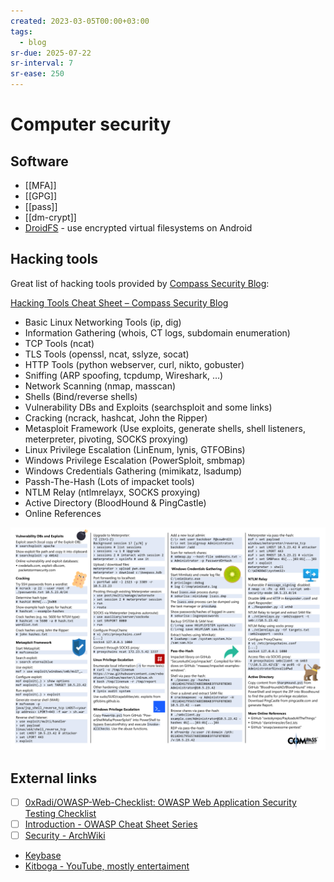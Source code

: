 ```yaml
---
created: 2023-03-05T00:00+03:00
tags:
  - blog
sr-due: 2025-07-22
sr-interval: 7
sr-ease: 250
---
```


# Computer security

## Software

- [[MFA]]
- [[GPG]]
- [[pass]]
- [[dm-crypt]]
- [DroidFS](https://github.com/hardcore-sushi/DroidFS) - use encrypted virtual
  filesystems on Android

## Hacking tools

Great list of hacking tools provided by
[Compass Security Blog](https://blog.compass-security.com/2019/10/hacking-tools-cheat-sheet/):

[Hacking Tools Cheat Sheet – Compass Security Blog](https://blog.compass-security.com/2019/10/hacking-tools-cheat-sheet/)

- Basic Linux Networking Tools (ip, dig)
- Information Gathering (whois, CT logs, subdomain enumeration)
- TCP Tools (ncat)
- TLS Tools (openssl, ncat, sslyze, socat)
- HTTP Tools (python webserver, curl, nikto, gobuster)
- Sniffing (ARP spoofing, tcpdump, Wireshark, …)
- Network Scanning (nmap, masscan)
- Shells (Bind/reverse shells)
- Vulnerability DBs and Exploits (searchsploit and some links)
- Cracking (ncrack, hashcat, John the Ripper)
- Metasploit Framework (Use exploits, generate shells, shell listeners,
  meterpreter, pivoting, SOCKS proxying)
- Linux Privilege Escalation (LinEnum, lynis, GTFOBins)
- Windows Privilege Escalation (PowerSploit, smbmap)
- Windows Credentials Gathering (mimikatz, lsadump)
- Passh-The-Hash (Lots of impacket tools)
- NTLM Relay (ntlmrelayx, SOCKS proxying)
- Active Directory (BloodHound & PingCastle)
- Online References

![Hacking Tools Cheat Sheet](img/Hacking_Tools_CheatSheet.png)

## External links

- [ ] [0xRadi/OWASP-Web-Checklist: OWASP Web Application Security Testing Checklist](https://github.com/0xRadi/OWASP-Web-Checklist)
- [ ] [Introduction - OWASP Cheat Sheet Series](https://cheatsheetseries.owasp.org/index.html)
- [ ] [Security - ArchWiki](https://wiki.archlinux.org/title/security)
- [Keybase](https://keybase.io/)
- [Kitboga - YouTube, mostly entertaiment](https://www.youtube.com/@KitbogaShow/videos)
